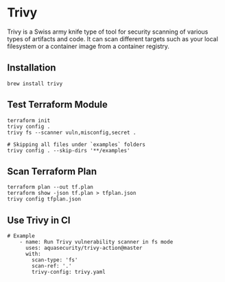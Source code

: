 # Trivy

Trivy is a Swiss army knife type of tool for security scanning of various types of artifacts and code. It can scan different targets such as your local filesystem or a container image from a container registry.

## Installation
```
brew install trivy
```

## Test Terraform Module
```
terraform init
trivy config .
trivy fs --scanner vuln,misconfig,secret .

# Skipping all files under `examples` folders
trivy config . --skip-dirs '**/examples'
```

## Scan Terraform Plan
```
terraform plan --out tf.plan
terraform show -json tf.plan > tfplan.json
trivy config tfplan.json
```

## Use Trivy in CI
```
# Example
    - name: Run Trivy vulnerability scanner in fs mode
      uses: aquasecurity/trivy-action@master
      with:
        scan-type: 'fs'
        scan-ref: '.'
        trivy-config: trivy.yaml
```